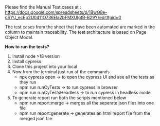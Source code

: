 
Please find the Manual Test cases at :  https://docs.google.com/spreadsheets/d/1BwG8e-cSYU_ecEp2U0411O736Ela2bFMXUlgtB-B29Y/edit#gid=0

The test cases from the sheet that have been automated are marked in the column to maintain traceability. The test architecture is based on Page Object Model.

**How to run the tests?**

1. Install node >18 version
2. Install cypress
3. Clone this project into your local
4. Now from the terminal just run of the commands
      - npx cypress open -> to open the cypress UI and see all the tests as they run
      - npm run runCyTests -> to run cypress in browser
      - npm run runCyTestsHeadless -> to run cypress in headless mode
5. To generate report run both the scripts mentioned below
      - npm run report:merge -> merges all the seperate json files into one file
      - npm run report:generate -> generates an html report file from the merged json file 
